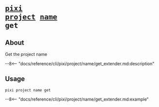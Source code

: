 <!--- This file is autogenerated. Do not edit manually! -->
# <code>[pixi](../../../pixi.md) [project](../../project.md) [name](../name.md) get</code>

## About
Get the project name

--8<-- "docs/reference/cli/pixi/project/name/get_extender.md:description"

## Usage
```
pixi project name get
```

--8<-- "docs/reference/cli/pixi/project/name/get_extender.md:example"
